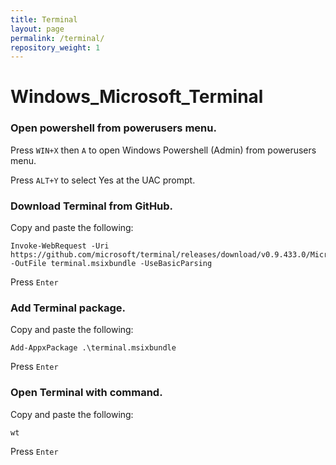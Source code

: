```yaml
---
title: Terminal
layout: page
permalink: /terminal/
repository_weight: 1
---
```


# Windows_Microsoft_Terminal

### Open powershell from powerusers menu.

Press `WIN+X` then `A` to open Windows Powershell (Admin) from powerusers menu.

Press `ALT+Y` to select Yes at the UAC prompt.

### Download Terminal from GitHub.

Copy and paste the following:

```
Invoke-WebRequest -Uri https://github.com/microsoft/terminal/releases/download/v0.9.433.0/Microsoft.WindowsTerminal_0.9.433.0_8wekyb3d8bbwe.msixbundle -OutFile terminal.msixbundle -UseBasicParsing
```

Press `Enter`

### Add Terminal package.

Copy and paste the following:

```
Add-AppxPackage .\terminal.msixbundle
```

Press `Enter`

### Open Terminal with command.

Copy and paste the following:

```
wt
```

Press `Enter`
